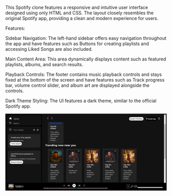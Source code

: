 This Spotify clone features a responsive and intuitive user interface designed using only HTML and CSS. The layout closely resembles the original Spotify app, providing a clean and modern experience for users.

Features:

 Sidebar Navigation:
The left-hand sidebar offers easy navigation throughout the app and have features such as Buttons for creating playlists and accessing Liked Songs are also included.

Main Content Area:
This area dynamically displays content such as featured playlists, albums, and search results.

Playback Controls:
The footer contains music playback controls and stays fixed at the bottom of the screen and have features such as Track progress bar, volume control slider, and album art are displayed alongside the controls.

 Dark Theme Styling:
The UI features a dark theme, similar to the official Spotify app.

![image alt](https://github.com/Jyothi-1634/UI_Spotify_clone/blob/008dffa0b3748cbb53ed30a2c518f5f0fd86c3a2/Screenshot%20(84).png)


